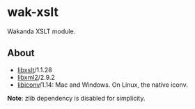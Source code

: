 wak-xslt
========

Wakanda XSLT module.

About
-----
* [libxslt](http://xmlsoft.org/libxslt/)/1.1.28
* [libxml2](http://xmlsoft.org)/2.9.2
* [libiconv](https://www.gnu.org/software/libiconv/)/1.14: Mac and Windows. On Linux, the native iconv.

**Note**: zlib dependency is disabled for simplicity. 
